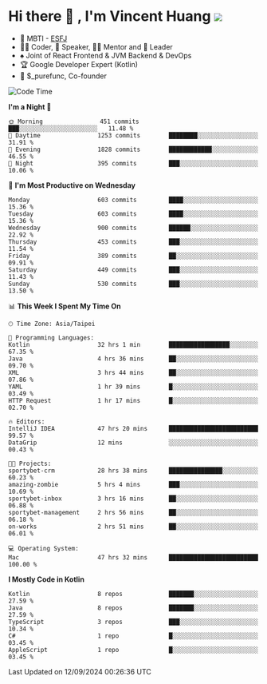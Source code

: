 # Hi there 👋 , I'm Vincent Huang ![](https://komarev.com/ghpvc/?username=Jian-Min-Huang)
- 👀 MBTI - [ESFJ](https://www.16personalities.com/esfj-personality)
- 👨‍💻 Coder, 🎤 Speaker, 👨‍🏫 Mentor and 🚀 Leader
- ♠️ Joint of React Frontend & JVM Backend & DevOps
- 🏆 Google Developer Expert (Kotlin)
- 💼 $_purefunc, Co-founder

<!--START_SECTION:waka-->
![Code Time](http://img.shields.io/badge/Code%20Time-4%2C434%20hrs%205%20mins-blue)

**I'm a Night 🦉** 

```text
🌞 Morning                451 commits         ███░░░░░░░░░░░░░░░░░░░░░░   11.48 % 
🌆 Daytime                1253 commits        ████████░░░░░░░░░░░░░░░░░   31.91 % 
🌃 Evening                1828 commits        ████████████░░░░░░░░░░░░░   46.55 % 
🌙 Night                  395 commits         ███░░░░░░░░░░░░░░░░░░░░░░   10.06 % 
```
📅 **I'm Most Productive on Wednesday** 

```text
Monday                   603 commits         ████░░░░░░░░░░░░░░░░░░░░░   15.36 % 
Tuesday                  603 commits         ████░░░░░░░░░░░░░░░░░░░░░   15.36 % 
Wednesday                900 commits         ██████░░░░░░░░░░░░░░░░░░░   22.92 % 
Thursday                 453 commits         ███░░░░░░░░░░░░░░░░░░░░░░   11.54 % 
Friday                   389 commits         ██░░░░░░░░░░░░░░░░░░░░░░░   09.91 % 
Saturday                 449 commits         ███░░░░░░░░░░░░░░░░░░░░░░   11.43 % 
Sunday                   530 commits         ███░░░░░░░░░░░░░░░░░░░░░░   13.50 % 
```


📊 **This Week I Spent My Time On** 

```text
🕑︎ Time Zone: Asia/Taipei

💬 Programming Languages: 
Kotlin                   32 hrs 1 min        █████████████████░░░░░░░░   67.35 % 
Java                     4 hrs 36 mins       ██░░░░░░░░░░░░░░░░░░░░░░░   09.70 % 
XML                      3 hrs 44 mins       ██░░░░░░░░░░░░░░░░░░░░░░░   07.86 % 
YAML                     1 hr 39 mins        █░░░░░░░░░░░░░░░░░░░░░░░░   03.49 % 
HTTP Request             1 hr 17 mins        █░░░░░░░░░░░░░░░░░░░░░░░░   02.70 % 

🔥 Editors: 
IntelliJ IDEA            47 hrs 20 mins      █████████████████████████   99.57 % 
DataGrip                 12 mins             ░░░░░░░░░░░░░░░░░░░░░░░░░   00.43 % 

🐱‍💻 Projects: 
sportybet-crm            28 hrs 38 mins      ███████████████░░░░░░░░░░   60.23 % 
amazing-zombie           5 hrs 4 mins        ███░░░░░░░░░░░░░░░░░░░░░░   10.69 % 
sportybet-inbox          3 hrs 16 mins       ██░░░░░░░░░░░░░░░░░░░░░░░   06.88 % 
sportybet-management     2 hrs 56 mins       ██░░░░░░░░░░░░░░░░░░░░░░░   06.18 % 
on-works                 2 hrs 51 mins       ██░░░░░░░░░░░░░░░░░░░░░░░   06.01 % 

💻 Operating System: 
Mac                      47 hrs 32 mins      █████████████████████████   100.00 % 
```

**I Mostly Code in Kotlin** 

```text
Kotlin                   8 repos             ███████░░░░░░░░░░░░░░░░░░   27.59 % 
Java                     8 repos             ███████░░░░░░░░░░░░░░░░░░   27.59 % 
TypeScript               3 repos             ███░░░░░░░░░░░░░░░░░░░░░░   10.34 % 
C#                       1 repo              █░░░░░░░░░░░░░░░░░░░░░░░░   03.45 % 
AppleScript              1 repo              █░░░░░░░░░░░░░░░░░░░░░░░░   03.45 % 
```




 Last Updated on 12/09/2024 00:26:36 UTC
<!--END_SECTION:waka-->
